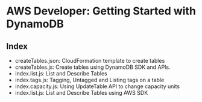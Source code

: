 # AWS Developer: Getting Started with DynamoDB

## Index

* createTables.json: CloudFormation template to create tables
* createTables.js: Create tables using DynamoDB SDK and APIs.
* index.list.js: List and Describe Tables
* index.tags.js: Tagging, Untagged and Listing tags on a table
* index.capacity.js: Using UpdateTable API to change capacity units
* index.list.js: List and Describe Tables using AWS SDK